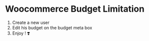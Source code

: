 # Woocommerce Budget Limitation
1. Create a new user
2. Edit his budget on the budget meta box
3. Enjoy ! :heavy_heart_exclamation:
